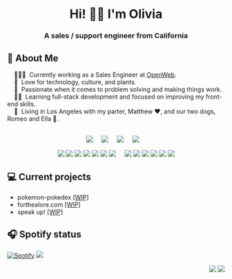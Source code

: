 <h1 align="center">Hi! 👋🏼 I'm Olivia</h1>
<h3 align="center">A sales / support engineer from California</h3>

## 💬 About Me

&nbsp;&nbsp;&nbsp; 👩🏼‍💻 &nbsp;Currently working as a Sales Engineer at [OpenWeb](https://www.openweb.com/). \
&nbsp;&nbsp;&nbsp; :seedling: &nbsp;Love for technology, culture, and plants.\
&nbsp;&nbsp;&nbsp; :heartbeat: &nbsp;Passionate when it comes to problem solving and making things work.\
&nbsp;&nbsp;&nbsp; ✍🏼 &nbsp;Learning full-stack development and focused on improving my front-end skills.\
&nbsp;&nbsp;&nbsp; 🏡 &nbsp;Living in Los Angeles with my parter, Matthew ❤️, and our two dogs, Romeo and Ella 🐾.\
&nbsp; 

<p align="center">
  <a href="mailto:oliviawissig@gmail.com?subject=Hello%20Olivia%20Wissig" target="_blank"><img src="https://img.shields.io/badge/gmail-%23D14836.svg?&style=for-the-badge&logo=gmail&logoColor=white" /></a>&nbsp;&nbsp;&nbsp;&nbsp;
  <a href="https://www.facebook.com/oliviawissig" target="_blank"><img src="https://img.shields.io/badge/facebook-%233B5998.svg?&style=for-the-badge&logo=facebook&logoColor=white" /></a>&nbsp;&nbsp;&nbsp;&nbsp;
  <a href="https://www.linkedin.com/in/oliviawissig/" target="_blank"><img src="https://img.shields.io/badge/linkedin-%230077B5.svg?&style=for-the-badge&logo=linkedin&logoColor=white" /></a>&nbsp;&nbsp;&nbsp;&nbsp;
  <a href="\https://oliviawissig.com/static/media/resume.1d4127ad2727aa8f8846.pdf" target="_blank"><img src="https://img.shields.io/static/v1?logo=googledocs&label=&message=resume&color=D3D3D3&logoColor=AAA&style=for-the-badge" /></a>&nbsp;&nbsp;&nbsp;&nbsp;
</p>

<p align="center">
  <img src="https://img.shields.io/static/v1?label=&message=languages:&color=111&style=flat-square" />
  <img src="https://img.shields.io/static/v1?logo=react&label=&message=react&color=36465D&logoColor=AAA&style=flat-square" />
  <img src="https://img.shields.io/static/v1?logo=javascript&label=&message=javascript&color=36465D&logoColor=AAA&style=flat-square" />
  <img src="https://img.shields.io/static/v1?logo=html5&label=&message=html5&color=36465D&logoColor=AAA&style=flat-square" />
  <img src="https://img.shields.io/static/v1?logo=css3&label=&message=css3&color=36465D&logoColor=AAA&style=flat-square" />
  <img src="https://img.shields.io/static/v1?logo=python&label=&message=python&color=36465D&logoColor=AAA&style=flat-square" />
  <img src="https://img.shields.io/static/v1?logo=c%2B%2B&label=&message=c%2B%2B&color=36465D&logoColor=AAA&style=flat-square" />
  &nbsp;&nbsp;&nbsp;
  <img src="https://img.shields.io/static/v1?label=&message=tools:&color=111&style=flat-square" />
  <img src="https://img.shields.io/static/v1?logo=git&label=&message=git&color=36465D&logoColor=AAA&style=flat-square" />
  <img src="https://img.shields.io/static/v1?logo=github&label=&message=github&color=36465D&logoColor=AAA&style=flat-square" />
  <img src="https://img.shields.io/static/v1?logo=visual-studio-code&label=&message=vscode&color=36465D&logoColor=AAA&style=flat-square" />
  <img src="https://img.shields.io/static/v1?logo=intellij-idea&label=&message=intellij&color=36465D&logoColor=AAA&style=flat-square" />
  <img src="https://img.shields.io/static/v1?logo=firebase&label=&message=firebase&color=36465D&logoColor=AAA&style=flat-square" />
</p>

## 💻 Current projects
- pokemon-pokedex <a href="https://github.com/oliviawissig/pokemon-pokedex">[WIP]</a>
- forthealore.com <a href="https://github.com/oliviawissig/forthealore">[WIP]</a>
- speak up! <a href="https://github.com/oliviawissig/speak-up-deepgram">[WIP]</a>

## 🎧 Spotify status
[![Spotify](https://spotify-now-playing-olivia-wissigs-projects.vercel.app/api/spotify)](https://open.spotify.com/user/1270086138)
![](https://hit.yhype.me/github/profile?user_id=9342551)

<p align="right">
  <img src="https://komarev.com/ghpvc/?username=oliviawissig&style=plastic&label=Views" />
  <img src="https://badges.pufler.dev/visits/oliviawissig/oliviawissig.github.io?color=black&logo=github" />
</p>
